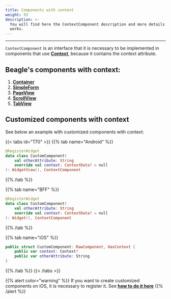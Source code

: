 ```yaml
---
title: Components with context
weight: 93
description: >-
  You will find here the ContextComponent description and more details on how it
  works.
---
```


---

`ContextComponent` is an interface that it is necessary to be implemented in components that use [**Context**](/api/context/), because it contains the context attribute.

## Beagle's components with context:

1. [**Container**](/api/components/layout/container)
2. [**SimpleForm**](/api/components/forms/simple-form)
3. [**PageView**](/api/components/layout/pageview)
4. [**ScrollView**](/api/components/layout/scrollview)
5. [**TabView**](/api/components/ui/tabview)

## Customized components with context

See below an example with customized components with context:

{{< tabs id="T70" >}}
{{% tab name="Android" %}}

```kotlin
@RegisterWidget
data class CustomComponent(
    val otherAttribute: String
    override val context: ContextData? = null
): WidgetView(), ContextComponent
```

{{% /tab %}}

{{% tab name="BFF" %}}

```kotlin
@RegisterWidget
data class CustomComponent(
    val otherAttribute: String
    override val context: ContextData? = null
): Widget(), ContextComponent
```

{{% /tab %}}

{{% tab name="iOS" %}}

```swift
public struct CustomComponent: RawComponent, HasContext {
    public var context: Context?
    public var otherAttribute: String
}
```

{{% /tab %}}
{{< /tabs >}}

{{% alert color="warning" %}}
If you want to create customized components on iOS, it is necessary to register it. See [**how to do it here**](/resources/customization/beagle-for-ios/custom-widgets)
{{% /alert %}}
